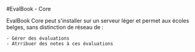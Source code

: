 #EvalBook - Core

EvalBook Core peut s'installer sur un serveur léger et permet aux écoles belges, sans distinction de réseau de :

    - Gérer des évaluations
    - Atrribuer des notes à ces évaluations

